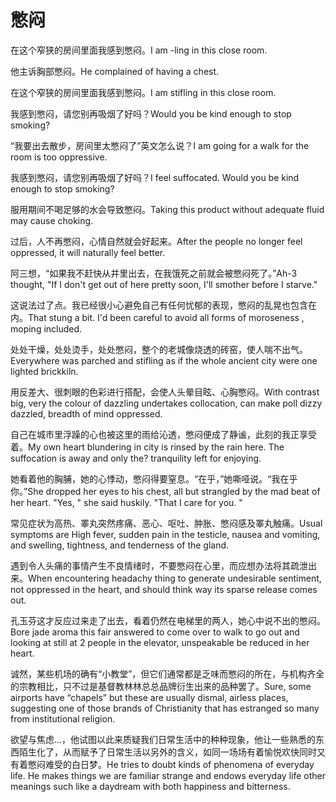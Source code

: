 # 憋闷

<p><span class="chinese">在这个窄狭的房间里面我感到憋闷。</span><span class="english">I am -ling in this close room.</span></p>

<p><span class="chinese">他主诉胸部憋闷。</span><span class="english">He complained of having a chest.</span></p>

<p><span class="chinese">在这个窄狭的房间里面我感到憋闷。</span><span class="english">I am stifling in this close room.</span></p>

<p><span class="chinese">我感到憋闷，请您别再吸烟了好吗？</span><span class="english">Would you be kind enough to stop smoking?</span></p>

<p><span class="chinese">“我要出去散步，房间里太憋闷了”英文怎么说？</span><span class="english">I am going for a walk for the room is too oppressive.</span></p>

<p><span class="chinese">我感到憋闷，请您别再吸烟了好吗？</span><span class="english">I feel suffocated. Would you be kind enough to stop smoking?</span></p>

<p><span class="chinese">服用期间不喝足够的水会导致憋闷。</span><span class="english">Taking this product without adequate fluid may cause choking.</span></p>

<p><span class="chinese">过后，人不再憋闷，心情自然就会好起来。</span><span class="english">After the people no longer feel oppressed, it will naturally feel better.</span></p>

<p><span class="chinese">阿三想，“如果我不赶快从井里出去，在我饿死之前就会被憋闷死了。”</span><span class="english">Ah-3 thought, "If I don't get out of here pretty soon, I'll smother before I starve."</span></p>

<p><span class="chinese">这说法过了点。我已经很小心避免自己有任何忧郁的表现，憋闷的乱晃也包含在内。</span><span class="english">That stung a bit. I'd been careful to avoid all forms of moroseness , moping included.</span></p>

<p><span class="chinese">处处干燥，处处烫手，处处憋闷，整个的老城像烧透的砖窑，使人喘不出气。</span><span class="english">Everywhere was parched and stifling as if the whole ancient city were one lighted brickkiln.</span></p>

<p><span class="chinese">用反差大、很刺眼的色彩进行搭配，会使人头晕目眩、心胸憋闷。</span><span class="english">With contrast big, very the colour of dazzling undertakes collocation, can make poll dizzy dazzled, breadth of mind oppressed.</span></p>

<p><span class="chinese">自己在城市里浮躁的心也被这里的雨给沁透，憋闷便成了静谧，此刻的我正享受着。</span><span class="english">My own heart blundering in city is rinsed by the rain here. The suffocation is away and only the? tranquility left for enjoying.</span></p>

<p><span class="chinese">她看着他的胸脯，她的心悸动，憋闷得要窒息。“在乎，”她嘶哑说。“我在乎你。”</span><span class="english">She dropped her eyes to his chest, all but strangled by the mad beat of her heart. "Yes, " she said huskily. "That I care for you. "</span></p>

<p><span class="chinese">常见症状为高热、睪丸突然疼痛、恶心、呕吐、肿胀、憋闷感及睪丸触痛。</span><span class="english">Usual symptoms are High fever, sudden pain in the testicle, nausea and vomiting, and swelling, tightness, and tenderness of the gland.</span></p>

<p><span class="chinese">遇到令人头痛的事情产生不良情绪时，不要憋闷在心里，而应想办法将其疏泄出来。</span><span class="english">When encountering headachy thing to generate undesirable sentiment, not oppressed in the heart, and should think way its sparse release comes out.</span></p>

<p><span class="chinese">孔玉芬这才反应过来走了出去，看着仍然在电梯里的两人，她心中说不出的憋闷。</span><span class="english">Bore jade aroma this fair answered to come over to walk to go out and looking at still at 2 people in the elevator, unspeakable be reduced in her heart.</span></p>

<p><span class="chinese">诚然，某些机场的确有“小教堂”，但它们通常都是乏味而憋闷的所在，与机构齐全的宗教相比，只不过是基督教林林总总品牌衍生出来的品种罢了。</span><span class="english">Sure, some airports have “chapels” but these are usually dismal, airless places, suggesting one of those brands of Christianity that has estranged so many from institutional religion.</span></p>

<p><span class="chinese">欲望与焦虑…，他试图以此来质疑我们日常生活中的种种现象，他让一些熟悉的东西陌生化了，从而赋予了日常生活以另外的含义，如同一场场有着愉悦欢快同时又有着憋闷难受的白日梦。</span><span class="english">He tries to doubt kinds of phenomena of everyday life. He makes things we are familiar strange and endows everyday life other meanings such like a daydream with both happiness and bitterness.</span></p>

